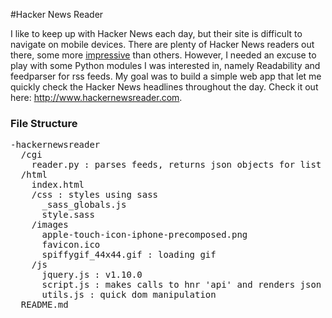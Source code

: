 #Hacker News Reader

I like to keep up with Hacker News each day, but their site is difficult to navigate on mobile devices.  There are plenty of Hacker News readers out there, some more <a href="http://hn.premii.com/" target="new">impressive</a> than others.  However, I needed an excuse to play with some Python modules I was interested in, namely Readability and feedparser for rss feeds.  My goal was to build a simple web app that let me quickly check the Hacker News headlines throughout the day.  Check it out here: http://www.hackernewsreader.com.

### File Structure

<pre>
-hackernewsreader
  /cgi
    reader.py : parses feeds, returns json objects for list of stories and individual stories.
  /html
    index.html
    /css : styles using sass
      _sass_globals.js
      style.sass
    /images
      apple-touch-icon-iphone-precomposed.png
      favicon.ico
      spiffygif_44x44.gif : loading gif
    /js
      jquery.js : v1.10.0
      script.js : makes calls to hnr 'api' and renders json data in the browser
      utils.js : quick dom manipulation
  README.md
</pre>